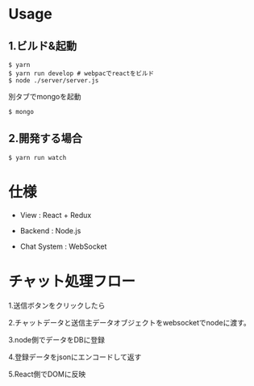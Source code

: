 # Usage

## 1.ビルド&起動

```terminal
$ yarn
$ yarn run develop # webpacでreactをビルド
$ node ./server/server.js
```

別タブでmongoを起動

```terminal
$ mongo
```

## 2.開発する場合

```terminal
$ yarn run watch
```

# 仕様

* View : React + Redux

* Backend : Node.js

* Chat System : WebSocket

# チャット処理フロー

1.送信ボタンをクリックしたら

2.チャットデータと送信主データオブジェクトをwebsocketでnodeに渡す。

3.node側でデータをDBに登録

4.登録データをjsonにエンコードして返す

5.React側でDOMに反映
